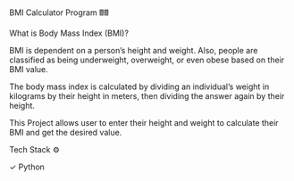 BMI Calculator Program 🖩🖩 </p>

What is Body Mass Index (BMI)?

BMI is dependent on a person’s height and weight. Also, people are classified as being underweight, overweight, or even obese based on their BMI value. 

The body mass index is calculated by dividing an individual’s weight in kilograms by their height in meters, then dividing the answer again by their height. 

This Project allows user to enter their height and weight to calculate their BMI and get the desired value. 

Tech Stack ⚙️

✓ Python
